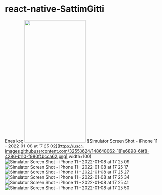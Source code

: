 # react-native-SattimGitti
Enes koç
<img src="" data-canonical-src="https://user-images.githubusercontent.com/32553624/148648053-78c7d5e9-8cda-4480-b7ed-89f2b706e5e6.png" width="200" height="400" />
![Simulator Screen Shot - iPhone 11 - 2022-01-08 at 17 25 02](https://user-images.githubusercontent.com/32553624/148648062-181e6898-68f8-4286-b110-f980f4bcca62.png| width=100)
![Simulator Screen Shot - iPhone 11 - 2022-01-08 at 17 25 09](https://user-images.githubusercontent.com/32553624/148648065-fc5c1eb3-4725-423a-835e-47a0e8194a59.png)
![Simulator Screen Shot - iPhone 11 - 2022-01-08 at 17 25 17](https://user-images.githubusercontent.com/32553624/148648066-d07419f0-0187-403c-b6c4-c70e8e7deea0.png)
![Simulator Screen Shot - iPhone 11 - 2022-01-08 at 17 25 27](https://user-images.githubusercontent.com/32553624/148648067-2716d296-7c0e-4cb1-83e1-ae1d350e894c.png)
![Simulator Screen Shot - iPhone 11 - 2022-01-08 at 17 25 34](https://user-images.githubusercontent.com/32553624/148648069-166375bb-ff0f-48e3-8c01-6ba01628a4b0.png)
![Simulator Screen Shot - iPhone 11 - 2022-01-08 at 17 25 41](https://user-images.githubusercontent.com/32553624/148648070-05f7e8c6-0dd8-49dc-933f-915abefcb9b4.png)
![Simulator Screen Shot - iPhone 11 - 2022-01-08 at 17 25 50](https://user-images.githubusercontent.com/32553624/148648071-99ecb56e-8942-4e91-bf6b-8ce254b0bd20.png)
